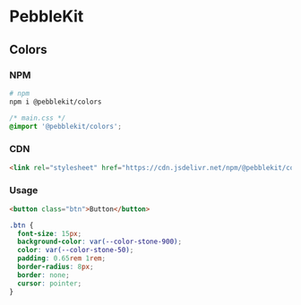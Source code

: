 # PebbleKit

## Colors

### NPM

```bash
# npm
npm i @pebblekit/colors
```

```css
/* main.css */
@import '@pebblekit/colors';
```

### CDN

```html
<link rel="stylesheet" href="https://cdn.jsdelivr.net/npm/@pebblekit/colors/dist/colors.css">
```

### Usage

```html
<button class="btn">Button</button>
```

```css
.btn {
  font-size: 15px;
  background-color: var(--color-stone-900);
  color: var(--color-stone-50);
  padding: 0.65rem 1rem;
  border-radius: 8px;
  border: none;
  cursor: pointer;
}
```
